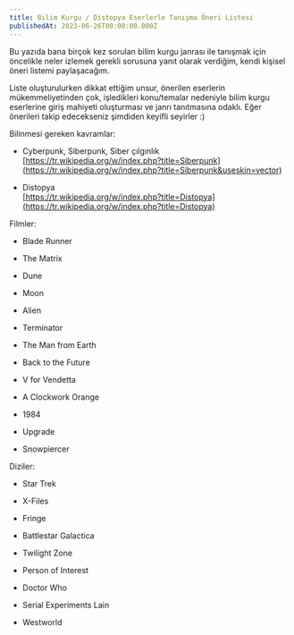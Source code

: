 ```yaml
---
title: Bilim Kurgu / Distopya Eserlerle Tanışma Öneri Listesi
publishedAt: 2023-06-26T00:00:00.000Z
---
```


Bu yazıda bana birçok kez sorulan bilim kurgu janrası ile tanışmak için
öncelikle neler izlemek gerekli sorusuna yanıt olarak verdiğim, kendi kişisel
öneri listemi paylaşacağım.

Liste oluşturulurken dikkat ettiğim unsur, önerilen eserlerin mükemmeliyetinden
çok, işledikleri konu/temalar nedeniyle bilim kurgu eserlerine giriş mahiyeti
oluşturması ve janrı tanıtmasına odaklı. Eğer önerileri takip edecekseniz
şimdiden keyifli seyirler :)

Bilinmesi gereken kavramlar:

- Cyberpunk, Siberpunk, Siber çılgınlık\
  [https://tr.wikipedia.org/w/index.php?title=Siberpunk](https://tr.wikipedia.org/w/index.php?title=Siberpunk&useskin=vector)

- Distopya\
  [https://tr.wikipedia.org/w/index.php?title=Distopya](https://tr.wikipedia.org/w/index.php?title=Distopya)

Filmler:

- Blade Runner

- The Matrix

- Dune

- Moon

- Alien

- Terminator

- The Man from Earth

- Back to the Future

- V for Vendetta

- A Clockwork Orange

- 1984

- Upgrade

- Snowpiercer

Diziler:

- Star Trek

- X-Files

- Fringe

- Battlestar Galactica

- Twilight Zone

- Person of Interest

- Doctor Who

- Serial Experiments Lain

- Westworld
